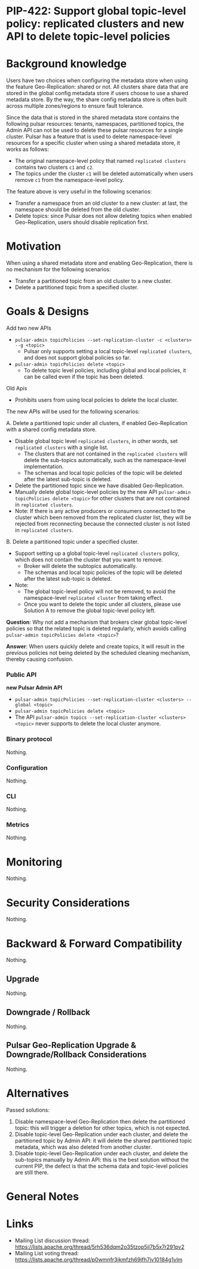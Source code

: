 # PIP-422: Support global topic-level policy: replicated clusters and new API to delete topic-level policies

# Background knowledge

Users have two choices when configuring the metadata store when using the feature Geo-Replication: shared or not.
All clusters share data that are stored in the global config metadata store if users choose to use a shared metadata store.
By the way, the share config metadata store is often built across multiple zones/regions to ensure fault tolerance.

Since the data that is stored in the shared metadata store contains the following pulsar resources: tenants, namespaces, partitioned topics,
the Admin API can not be used to delete these pulsar resources for a single cluster.
Pulsar has a feature that is used to delete namespace-level resources for a specific cluster when using a shared metadata store, it works as follows:
- The original namespace-level policy that named `replicated clusters` contains two clusters `c1` and `c2`.
- The topics under the cluster `c1` will be deleted automatically when users remove `c1` from the namespace-level policy.

The feature above is very useful in the following scenarios:
- Transfer a namespace from an old cluster to a new cluster: at last, the namespace should be deleted from the old cluster.
- Delete topics: since Pulsar does not allow deleting topics when enabled Geo-Replication, users should disable replication first.

# Motivation

When using a shared metadata store and enabling Geo-Replication, there is no mechanism for the following scenarios:
- Transfer a partitioned topic from an old cluster to a new cluster.
- Delete a partitioned topic from a specified cluster.

# Goals & Designs

Add two new APIs
- `pulsar-admin topicPolicies --set-replication-cluster -c <clusters> --g <topic>`
  -  Pulsar only supports setting a local topic-level `replicated clusters`, and does not support global policies so far.
- `pulsar-admin topicPolicies delete <topic>`
  - To delete topic level policies, including global and local policies, it can be called even if the topic has been deleted.

Old Apis
- Prohibits users from using local policies to delete the local cluster.


The new APIs will be used for the following scenarios:

A. Delete a partitioned topic under all clusters, if enabled Geo-Replication with a shared config metadata store.
- Disable global topic level `replicated clusters`, in other words, set `replicated clusters` with a single list.
  - The clusters that are not contained in the `replicated clusters` will delete the sub-topics automatically, such as the namespace-level implementation.
  - The schemas and local topic policies of the topic will be deleted after the latest sub-topic is deleted.
- Delete the partitioned topic since we have disabled Geo-Replication.
- Manually delete global topic-level policies by the new API `pulsar-admin topicPolicies delete <topic>` for other clusters that are not contained in `replicated clusters`.
- Note: If there is any active producers or consumers connected to the cluster which been removed from the replicated cluster list, they will be rejected from reconnecting because the connected cluster is not listed in `replicated clusters`.

B. Delete a partitioned topic under a specified cluster.
- Support setting up a global topic-level `replicated clusters` policy, which does not contain the cluster that you want to remove.
  - Broker will delete the subtopics automatically.
  - The schemas and local topic policies of the topic will be deleted after the latest sub-topic is deleted.
- Note:
  - The global topic-level policy will not be removed, to avoid the namespace-level `replicated cluster` from taking effect.
  - Once you want to delete the topic under all clusters, please use Solution A to remove the global topic-level policy left.

**Question**: Why not add a mechanism that brokers clear global topic-level policies so that the related topic is deleted regularly, which avoids calling `pulsar-admin topicPolicies delete <topic>`?

**Answer**: When users quickly delete and create topics, it will result in the previous policies not being deleted by the scheduled cleaning mechanism, thereby causing confusion.

### Public API

**new Pulsar Admin API**
- `pulsar-admin topicPolicies --set-replication-cluster <clusters> --global <topic>`
- `pulsar-admin topicPolicies delete <topic>`
- The API `pulsar-admin topics --set-replication-cluster <clusters> <topic>` never supports to delete the local cluster anymore.

### Binary protocol
Nothing.

### Configuration
Nothing.

### CLI
Nothing.

### Metrics
Nothing.

# Monitoring
Nothing.

# Security Considerations
Nothing.

# Backward & Forward Compatibility
Nothing.

## Upgrade
Nothing.

## Downgrade / Rollback
Nothing.

## Pulsar Geo-Replication Upgrade & Downgrade/Rollback Considerations
Nothing.

# Alternatives
Passed solutions:
1. Disable namespace-level Geo-Replication then delete the partitioned topic: this will trigger a deletion for other topics, which is not expected.
2. Disable topic-level Geo-Replication under each cluster, and delete the partitioned topic by Admin API: it will delete the shared partitioned topic metadata, which was also deleted from another cluster.
3. Disable topic-level Geo-Replication under each cluster, and delete the sub-topics manually by Admin API: this is the best solution without the current PIP, the defect is that the schema data and topic-level policies are still there.
# General Notes

# Links

* Mailing List discussion thread: https://lists.apache.org/thread/5rh536dqm2o35tzop5jl7b5x7r291pv2
* Mailing List voting thread: https://lists.apache.org/thread/p0wmnfr3jkmfzh69jfh7jv10184g1vlm
